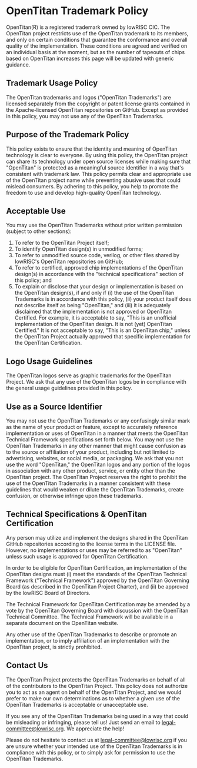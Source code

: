 # OpenTitan Trademark Policy

OpenTitan(R) is a registered trademark owned by lowRISC CIC.
The OpenTitan project restricts use of the OpenTitan trademark to its members, and only on certain conditions that guarantee the conformance and overall quality of the implementation.
These conditions are agreed and verified on an individual basis at the moment, but as the number of tapeouts of chips based on OpenTitan increases this page will be updated with generic guidance.

## Trademark Usage Policy
The OpenTitan trademarks and logos ("OpenTitan Trademarks") are licensed separately from the copyright or patent license grants contained in the Apache-licensed OpenTitan repositories on GitHub.
Except as provided in this policy, you may not use any of the OpenTitan Trademarks.

## Purpose of the Trademark Policy
This policy exists to ensure that the identity and meaning of OpenTitan technology is clear to everyone.
By using this policy, the OpenTitan project can share its technology under open source licenses while making sure that "OpenTitan" is protected as a meaningful source identifier in a way that's consistent with trademark law.
This policy permits clear and appropriate use of the OpenTitan project name while preventing abusive uses that could mislead consumers.
By adhering to this policy, you help to promote the freedom to use and develop high-quality OpenTitan technology.

## Acceptable Use
You may use the OpenTitan Trademarks without prior written permission (subject to other sections):

1. To refer to the OpenTitan Project itself;
2. To identify OpenTitan design(s) in unmodified forms;
3. To refer to unmodified source code, verilog, or other files shared by lowRISC's OpenTitan repositories on GitHub;
4. To refer to certified, approved chip implementations of the OpenTitan design(s) in accordance with the "technical specifications" section of this policy; and
5. To explain or disclose that your design or implementation is based on the OpenTitan design(s), if and only if
  (i) the use of the OpenTitan Trademarks is in accordance with this policy,
  (ii) your product itself does not describe itself as being "OpenTitan," and
  (iii) it is adequately disclaimed that the implementation is not approved or OpenTitan Certified.
  For example, it is acceptable to say, "This is an unofficial implementation of the OpenTitan design. It is not (yet) OpenTitan Certified."
  It is not acceptable to say, "This is an OpenTitan chip," unless the OpenTitan Project actually approved that specific implementation for the OpenTitan Certification.

## Logo Usage Guidelines
The OpenTitan logos serve as graphic trademarks for the OpenTitan Project.
We ask that any use of the OpenTitan logos be in compliance with the general usage guidelines provided in this policy.

## Use as a Source Identifier
You may not use the OpenTitan Trademarks or any confusingly similar mark as the name of your product or feature, except to accurately reference implementation or uses of OpenTitan in a manner that meets the OpenTitan Technical Framework specifications set forth below.
You may not use the OpenTitan Trademarks in any other manner that might cause confusion as to the source or affiliation of your product, including but not limited to advertising, websites, or social media, or packaging.
We ask that you not use the word "OpenTitan," the OpenTitan logos and any portion of the logos in association with any other product, service, or entity other than the OpenTitan project.
The OpenTitan Project reserves the right to prohibit the use of the OpenTitan Trademarks in a manner consistent with these guidelines that would weaken or dilute the OpenTitan Trademarks, create confusion, or otherwise infringe upon these trademarks.

## Technical Specifications & OpenTitan Certification
Any person may utilize and implement the designs shared in the OpenTitan GitHub repositories according to the license terms in the LICENSE file.
However, no implementations or uses may be referred to as "OpenTitan" unless such usage is approved for OpenTitan Certification.

In order to be eligible for OpenTitan Certification, an implementation of the OpenTitan designs must
(i) meet the standards of the OpenTitan Technical Framework ("Technical Framework") approved by the OpenTitan Governing Board (as described in the OpenTitan Project Charter), and
(ii) be approved by the lowRISC Board of Directors.

The Technical Framework for OpenTitan Certification may be amended by a vote by the OpenTitan Governing Board with discussion with the OpenTitan Technical Committee.
The Technical Framework will be available in a separate document on the OpenTitan website.

Any other use of the OpenTitan Trademarks to describe or promote an implementation, or to imply affiliation of an implementation with the OpenTitan project, is strictly prohibited.

## Contact Us
The OpenTitan Project protects the OpenTitan Trademarks on behalf of all of the contributors to the OpenTitan Project.
This policy does not authorize you to act as an agent on behalf of the OpenTitan Project, and we would prefer to make our own determinations as to whether a given use of the OpenTitan Trademarks is acceptable or unacceptable use.

If you see any of the OpenTitan Trademarks being used in a way that could be misleading or infringing, please tell us!
Just send an email to legal-committee@lowrisc.org.
We appreciate the help!

Please do not hesitate to contact us at legal-committee@lowrisc.org if you are unsure whether your intended use of the OpenTitan Trademarks is in compliance with this policy, or to simply ask for permission to use the OpenTitan Trademarks.
